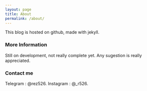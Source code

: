 ```yaml
---
layout: page
title: About
permalink: /about/
---
```


This blog is hosted on github, made with jekyll.

### More Information

Still on development, not really complete yet.
Any sugestion is really appreciated.

### Contact me

<!-- [email@domain.com](mailto:email@domain.com) -->
Telegram	: @rez526.
Instagram	: @_r526.